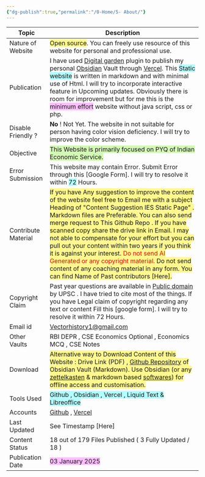 ```yaml
---
{"dg-publish":true,"permalink":"/0-Home/5- About/"}
---
```



| Topic               | Description                                                                                                                                                                                                                                                                                                                                                                                                                                                                                                                                                                                                                                                                      |
| ------------------- | -------------------------------------------------------------------------------------------------------------------------------------------------------------------------------------------------------------------------------------------------------------------------------------------------------------------------------------------------------------------------------------------------------------------------------------------------------------------------------------------------------------------------------------------------------------------------------------------------------------------------------------------------------------------------------- |
| Nature of Website   | <span style="background:#fff88f">Open source</span>. You can freely use resource of this website for personal and professional use.                                                                                                                                                                                                                                                                                                                                                                                                                                                                                                                                              |
| Publication         | I have used [Digital garden](https://dg-docs.ole.dev/) plugin to publish my personal [Obsidian](https://obsidian.md/) Vault through [Vercel](https://vercel.com/). This <span style="background:#b1ffff">Static website</span> is written in markdown and with minimal use of Html. I will try to incorporate interactive feature in Upcoming updates. Obviously there is room for improvement but for me this is the <span style="background:#fdbfff">minimum effort</span> website without java script, css or php.                                                                                                                                                            |
| Disable Friendly ?  | **No** ! Not Yet.  The website in not suitable for person having color vision deficiency.  I will try to improve the color scheme.                                                                                                                                                                                                                                                                                                                                                                                                                                                                                                                                               |
| Objective           | <span style="background:#d3f8b6">This Website is primarily focused on PYQ of Indian Economic Service.</span>                                                                                                                                                                                                                                                                                                                                                                                                                                                                                                                                                                     |
| Error Submission    | This  website may contain  Error. Submit Error through this [Google Form]. I will try to resolve it within <span style="background:#b1ffff">72</span> Hours.                                                                                                                                                                                                                                                                                                                                                                                                                                                                                                                     |
| Contribute Material | <span style="background:#fff88f">If you have Any suggestion to improve the content of the website feel free to Email me with a subject Heading of "Content Suggestion IES Static Page" . Markdown files are Preferable. You can also send merge request to This Github Repo . If you have scanned copy share the drive link in Email. I may not able to compensate for your effort but you can pull out your content within two years if you think it is against your interest. <font color="#ff0000">Do not send AI Generated or any copyright material.</font> Do not send content of any coaching material in any form. You can find Name of Past contributors [Here].</span> |
| Copyright Claim     | Past year questions are available in [Public domain](https://upsc.gov.in/examinations/previous-question-papers) by UPSC . I have tried to cite most of the things. If you have Legal claim of copyright regarding any text or content Fill this [google form]. I will try to resolve it within 72 Hours.                                                                                                                                                                                                                                                                                                                                                                         |
| Email id            | Vectorhistory1@gmail.com                                                                                                                                                                                                                                                                                                                                                                                                                                                                                                                                                                                                                                                         |
| Other  Vaults       | RBI DEPR , CSE Economics Optional ,  Economics MCQ , CSE Notes                                                                                                                                                                                                                                                                                                                                                                                                                                                                                                                                                                                                                   |
| Download            | <span style="background:#fff88f">Alternative way to Download Content of this Website : Drive Link (PDF) , [Github Repository](https://github.com/vectorcamus/ies/tree/main/src/site/notes) of Obsidian Vault (Markdown). Use Obsidian (or any [zettelkasten](https://klemet.github.io/Workshop-Organization-EN/07-zettelkasten.html) & markdown based  [softwares](https://github.com/fossmo/awesome-zettelkasten)) for offline access and customisation.</span>                                                                                                                                                                                                                 |
| Tools Used          | <span style="background:#b1ffff">Github  , Obsidian , Vercel , Liquid Text & Libreoffice</span>                                                                                                                                                                                                                                                                                                                                                                                                                                                                                                                                                                                  |
| Accounts            | [Github](https://github.com/vectorcamus) , [Vercel](https://vercel.com/dhananjayas-projects-b1415074)                                                                                                                                                                                                                                                                                                                                                                                                                                                                                                                                                                            |
| Last Updated        | See Timestamp [Here]                                                                                                                                                                                                                                                                                                                                                                                                                                                                                                                                                                                                                                                             |
| Content Status      | $18$ out of $179$ Files Published ( $3$ Fully Updated / $18$ )                                                                                                                                                                                                                                                                                                                                                                                                                                                                                                                                                                                                                   |
| Publication Date    | <span style="background:#fdbfff">03 January 2025</span>                                                                                                                                                                                                                                                                                                                                                                                                                                                                                                                                                                                                                          |




